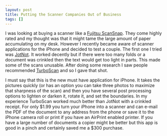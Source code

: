 ```yaml
---
layout: post
title: Putting the Scanner Companies Out of Business
tags: []
---
```

I was looking at buying a scanner like a <a href="http://www.fujitsu.com/us/services/computing/peripherals/scanners/scansnap/">Fujitsu ScanSnap</a>. They come highly rated and my thought was that it might tame the large amount of paper accumulating on my desk. However I recently became aware of scanner applications for the iPhone and decided to test a couple. The first one I tried was <a href="http://itunes.apple.com/us/app/jotnot-scanner/id310789464?mt=8">JotNot</a>. It worked decently but if there were too many folds or a document was crinkled then the text would get too light in parts. This made some of the scans unusable. After doing some research I saw people recommended <a href="http://itunes.apple.com/us/app/turboscan-quickly-scan-multipage/id342548956?mt=8">TurboScan</a> and so I gave that shot.

I must say that this is the new must have application for iPhone. It takes the pictures quickly (or has an option you can take three photos to maximize that sharpness of the scan) and then you have several post processing options to lighten or darken it, rotate it, and set the boundaries. In my experience TurboScan worked much better than JotNot with a crinkled receipt. For only $1.99 you turn your iPhone into a scanner and can e-mail the PDF of the document to any address from the phone or save it to the iPhone camera roll or print if you have an AirPrint enabled printer. If you have a large number of documents a copier might be better but this app is good in a pinch and certainly saved me a $300 purchase.
